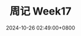 ---
title: 周记 Week17
excerpt: 2024-10-21 ~ 2024-10-27. 
date: 2024-10-26 02:49:00+0800
image: https://pic.axi404.top/123324271_p0.7p3lcxkmft.webp
categories:
    - 'Daily Talk'
    - 'Weekly Journal'
tags:
    - 'Daily Talk'
    - 'Weekly Journal'
top: 1
---